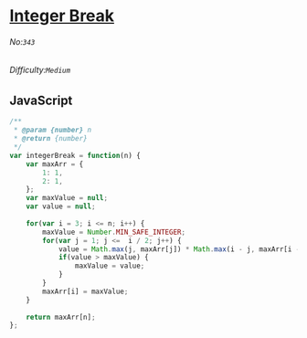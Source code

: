 # [Integer Break](https://leetcode.com/problems/integer-break/)
###### No:`343`
###### Difficulty:`Medium`
## JavaScript

```javascript
/**
 * @param {number} n
 * @return {number}
 */
var integerBreak = function(n) {
    var maxArr = {
        1: 1,
        2: 1,
    };
    var maxValue = null;
    var value = null;
    
    for(var i = 3; i <= n; i++) {
        maxValue = Number.MIN_SAFE_INTEGER;
        for(var j = 1; j <=  i / 2; j++) {
            value = Math.max(j, maxArr[j]) * Math.max(i - j, maxArr[i - j]);
            if(value > maxValue) {
                maxValue = value;
            }
        }
        maxArr[i] = maxValue;
    }
    
    return maxArr[n];
};
```
